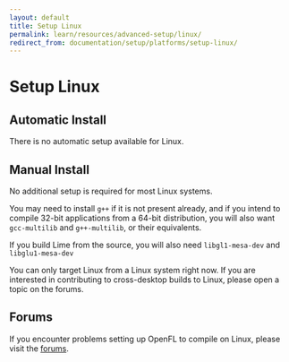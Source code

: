 ```yaml
---
layout: default
title: Setup Linux
permalink: learn/resources/advanced-setup/linux/
redirect_from: documentation/setup/platforms/setup-linux/
---
```


# Setup Linux

## Automatic Install

There is no automatic setup available for Linux.

## Manual Install

No additional setup is required for most Linux systems.

You may need to install `g++` if it is not present already, and if you intend to compile 32-bit applications from a 64-bit distribution, you will also want `gcc-multilib` and `g++-multilib`, or their equivalents.

If you build Lime from the source, you will also need `libgl1-mesa-dev` and `libglu1-mesa-dev`

You can only target Linux from a Linux system right now. If you are interested in contributing to cross-desktop builds to Linux, please open a topic on the forums.

## Forums

If you encounter problems setting up OpenFL to compile on Linux, please visit the [forums](http://community.openfl.org/c/help).

